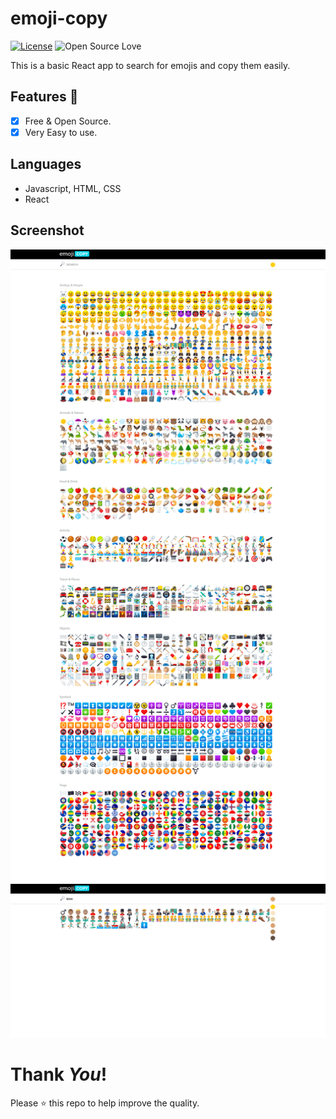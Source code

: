 # emoji-copy
[![License](https://img.shields.io/badge/License-Apache%202.0-blue.svg)](LICENSE)
![Open Source Love](https://badges.frapsoft.com/os/v1/open-source.svg?v=102)

This is a basic React app to search for emojis and copy them easily.

## Features :dart:
* [x] Free & Open Source.
* [x] Very Easy to use.

## Languages
* Javascript, HTML, CSS
* React

## Screenshot
![screenshots](screenshots/home.png)
![screenshots](screenshots/search.png)
# Thank _You_!
Please :star: this repo to help improve the quality.

